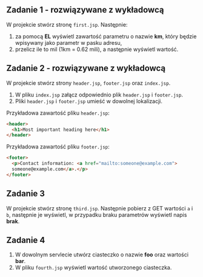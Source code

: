 ## Zadanie 1 - rozwiązywane z wykładowcą

W projekcie stwórz stronę `first.jsp`. Następnie: 
1. za pomocą **EL** wyświetl zawartość parametru o nazwie **km**, który będzie wpisywany jako parametr w pasku adresu,
2. przelicz ile to mil (1km = 0.62 mili), a następnie wyświetl wartość.




## Zadanie 2 - rozwiązywane z wykładowcą

W projekcie stwórz strony  `header.jsp`, `footer.jsp` oraz `index.jsp`.
1. W pliku `index.jsp` załącz odpowiednio plik `header.jsp` i `footer.jsp`.
2. Pliki `header.jsp` i `footer.jsp` umieść w dowolnej lokalizacji.  

Przykładowa zawartość pliku `header.jsp`:  

````html
<header>
  <h1>Most important heading here</h1>
</header>
````  
  
Przykładowa zawartość pliku `footer.jsp`:  

````html
<footer>
  <p>Contact information: <a href="mailto:someone@example.com">
  someone@example.com</a>.</p>
</footer>
````


## Zadanie 3

W projekcie stwórz stronę `third.jsp`. 
Następnie pobierz z GET wartości `a` i `b`, następnie je wyświetl, w przypadku braku parametrów wyświetl napis **brak**.



## Zadanie 4

1. W dowolnym servlecie utwórz ciasteczko o nazwie **foo** oraz wartości **bar**.
3. W pliku `fourth.jsp` wyświetl wartość utworzonego ciasteczka.
